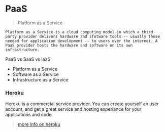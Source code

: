 # PaaS
> Platform as a Service

    Platform as a Service is a cloud computing model in which a third-party provider delivers hardware and sfotware tools -- usually those needed for application development -- to users over the internet. A PaaS provider hosts the hardware and software on its own infrastructure.
    
PaaS vs SaaS vs IaaS
+ Platform as a Service
+ Software as a Service
+ Infrastructure as a Service

### Heroku
Heroku is a commercial service provider. You can create yourself an user account, and get a great service and hosting experiance for your applications and code.
>[more info on heroku](Heroku.md)
